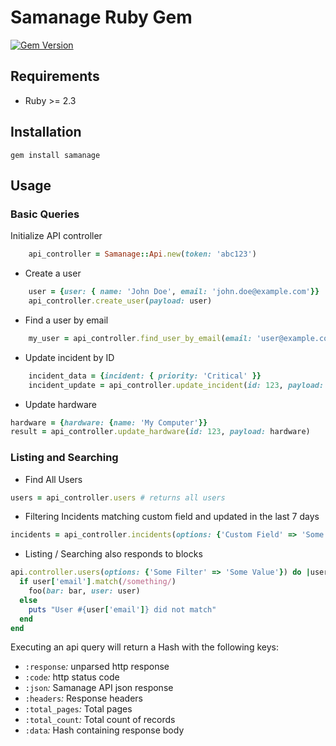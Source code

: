 # Samanage Ruby Gem
[![Gem Version](https://badge.fury.io/rb/samanage.svg)](https://badge.fury.io/rb/samanage)
## Requirements
- Ruby >= 2.3


## Installation
`gem install samanage`




## Usage
### Basic Queries

Initialize API controller
```ruby
    api_controller = Samanage::Api.new(token: 'abc123')
```

- Create a user
```ruby
    user = {user: { name: 'John Doe', email: 'john.doe@example.com'}}
    api_controller.create_user(payload: user)
```


- Find a user by email
```ruby
    my_user = api_controller.find_user_by_email(email: 'user@example.com')
```


- Update incident by ID
```ruby
    incident_data = {incident: { priority: 'Critical' }}
    incident_update = api_controller.update_incident(id: 123, payload: incident_data)
```

- Update hardware
```ruby
hardware = {hardware: {name: 'My Computer'}}
result = api_controller.update_hardware(id: 123, payload: hardware)
```


### Listing and Searching
- Find All Users
```ruby
users = api_controller.users # returns all users
```
- Filtering Incidents matching custom field and updated in the last 7 days
```ruby
incidents = api_controller.incidents(options: {'Custom Field' => 'Some Value', 'updated[]' => 7})
```

- Listing / Searching also responds to blocks
```ruby
api.controller.users(options: {'Some Filter' => 'Some Value'}) do |user|
  if user['email'].match(/something/)
    foo(bar: bar, user: user)
  else
    puts "User #{user['email']} did not match"
  end
end
```



Executing an api query will return a Hash with the following keys:
- `:response`*:* unparsed http response
- `:code`*:* http status code
- `:json`*:* Samanage API json response
- `:headers`*:* Response headers
- `:total_pages`*:* Total pages
- `:total_count`*:* Total count of records
- `:data`*:* Hash containing response body




